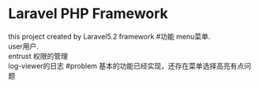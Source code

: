 # Laravel PHP Framework
this project created by Laravel5.2 framework
#功能
menu菜单.<br>
user用户.<br>
entrust 权限的管理<br>
log-viewer的日志
#problem
基本的功能已经实现，还存在菜单选择高亮有点问题


